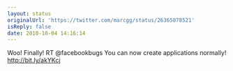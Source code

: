 ```yaml
---
layout: status
originalUrl: 'https://twitter.com/marcgg/status/26365878521'
isReply: false
date: 2010-10-04 14:16:14
---
```


Woo! Finally! RT @facebookbugs You can now create applications normally! http://bit.ly/akYKcj
